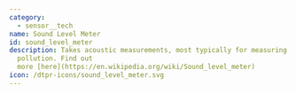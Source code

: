 ```yaml
---
category: 
  - sensor__tech
name: Sound Level Meter
id: sound_level_meter
description: Takes acoustic measurements, most typically for measuring noise
  pollution. Find out
  more [here](https://en.wikipedia.org/wiki/Sound_level_meter)
icon: /dtpr-icons/sound_level_meter.svg
---
```

